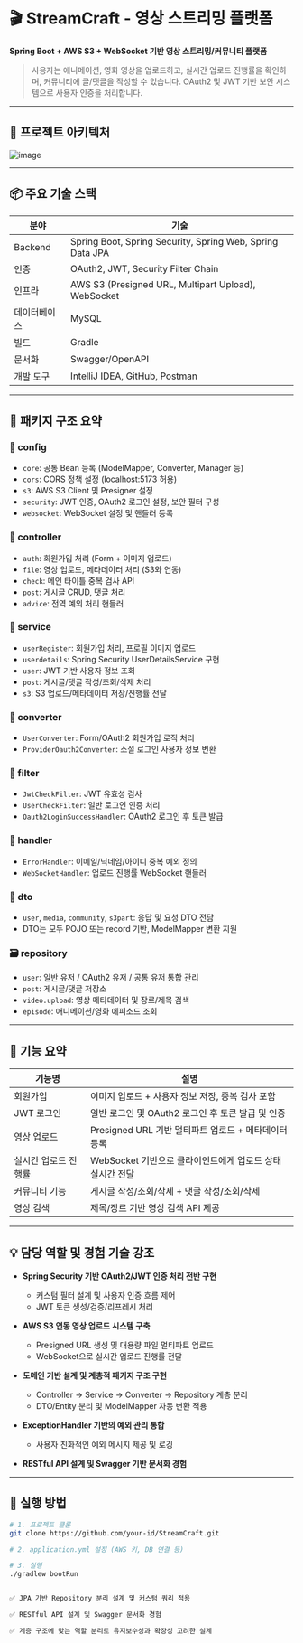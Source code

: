




# 🎬 StreamCraft - 영상 스트리밍 플랫폼

**Spring Boot + AWS S3 + WebSocket 기반 영상 스트리밍/커뮤니티 플랫폼**

> 사용자는 애니메이션, 영화 영상을 업로드하고, 실시간 업로드 진행률을 확인하며, 커뮤니티에 글/댓글을 작성할 수 있습니다. OAuth2 및 JWT 기반 보안 시스템으로 사용자 인증을 처리합니다.

---

## 🧱 프로젝트 아키텍처

![image](https://github.com/user-attachments/assets/e6823bfe-bde4-4e7a-8ee5-e4a37a7a20dd)

---

## 📦 주요 기술 스택

| 분야         | 기술                                                                 |
|--------------|----------------------------------------------------------------------|
| Backend      | Spring Boot, Spring Security, Spring Web, Spring Data JPA            |
| 인증         | OAuth2, JWT, Security Filter Chain                                   |
| 인프라       | AWS S3 (Presigned URL, Multipart Upload), WebSocket                  |
| 데이터베이스 | MySQL                                                                 |
| 빌드         | Gradle                                                                |
| 문서화       | Swagger/OpenAPI                                                       |
| 개발 도구    | IntelliJ IDEA, GitHub, Postman                                        |

---

## 📁 패키지 구조 요약

### 🔧 config

- `core`: 공통 Bean 등록 (ModelMapper, Converter, Manager 등)
- `cors`: CORS 정책 설정 (localhost:5173 허용)
- `s3`: AWS S3 Client 및 Presigner 설정
- `security`: JWT 인증, OAuth2 로그인 설정, 보안 필터 구성
- `websocket`: WebSocket 설정 및 핸들러 등록

### 🧩 controller

- `auth`: 회원가입 처리 (Form + 이미지 업로드)
- `file`: 영상 업로드, 메타데이터 처리 (S3와 연동)
- `check`: 메인 타이틀 중복 검사 API
- `post`: 게시글 CRUD, 댓글 처리
- `advice`: 전역 예외 처리 핸들러

### 🧬 service

- `userRegister`: 회원가입 처리, 프로필 이미지 업로드
- `userdetails`: Spring Security UserDetailsService 구현
- `user`: JWT 기반 사용자 정보 조회
- `post`: 게시글/댓글 작성/조회/삭제 처리
- `s3`: S3 업로드/메타데이터 저장/진행률 전달

### 🧰 converter

- `UserConverter`: Form/OAuth2 회원가입 로직 처리
- `ProviderOauth2Converter`: 소셜 로그인 사용자 정보 변환

### 📡 filter

- `JwtCheckFilter`: JWT 유효성 검사
- `UserCheckFilter`: 일반 로그인 인증 처리
- `Oauth2LoginSuccessHandler`: OAuth2 로그인 후 토큰 발급

### 💬 handler

- `ErrorHandler`: 이메일/닉네임/아이디 중복 예외 정의
- `WebSocketHandler`: 업로드 진행률 WebSocket 핸들러

### 📄 dto

- `user`, `media`, `community`, `s3part`: 응답 및 요청 DTO 전담
- DTO는 모두 POJO 또는 record 기반, ModelMapper 변환 지원

### 🗃️ repository

- `user`: 일반 유저 / OAuth2 유저 / 공통 유저 통합 관리
- `post`: 게시글/댓글 저장소
- `video.upload`: 영상 메타데이터 및 장르/제목 검색
- `episode`: 애니메이션/영화 에피소드 조회

---

## 🚀 기능 요약

| 기능명              | 설명                                                                 |
|---------------------|----------------------------------------------------------------------|
| 회원가입            | 이미지 업로드 + 사용자 정보 저장, 중복 검사 포함                     |
| JWT 로그인          | 일반 로그인 및 OAuth2 로그인 후 토큰 발급 및 인증                     |
| 영상 업로드         | Presigned URL 기반 멀티파트 업로드 + 메타데이터 등록                 |
| 실시간 업로드 진행률 | WebSocket 기반으로 클라이언트에게 업로드 상태 실시간 전달              |
| 커뮤니티 기능        | 게시글 작성/조회/삭제 + 댓글 작성/조회/삭제                           |
| 영상 검색           | 제목/장르 기반 영상 검색 API 제공                                     |

---

## 💡 담당 역할 및 경험 기술 강조

- **Spring Security 기반 OAuth2/JWT 인증 처리 전반 구현**
  - 커스텀 필터 설계 및 사용자 인증 흐름 제어
  - JWT 토큰 생성/검증/리프레시 처리

- **AWS S3 연동 영상 업로드 시스템 구축**
  - Presigned URL 생성 및 대용량 파일 멀티파트 업로드
  - WebSocket으로 실시간 업로드 진행률 전달

- **도메인 기반 설계 및 계층적 패키지 구조 구현**
  - Controller → Service → Converter → Repository 계층 분리
  - DTO/Entity 분리 및 ModelMapper 자동 변환 적용

- **ExceptionHandler 기반의 예외 관리 통합**
  - 사용자 친화적인 예외 메시지 제공 및 로깅

- **RESTful API 설계 및 Swagger 기반 문서화 경험**

---

## 🧪 실행 방법

```bash
# 1. 프로젝트 클론
git clone https://github.com/your-id/StreamCraft.git

# 2. application.yml 설정 (AWS 키, DB 연결 등)

# 3. 실행
./gradlew bootRun


✅ JPA 기반 Repository 분리 설계 및 커스텀 쿼리 적용

✅ RESTful API 설계 및 Swagger 문서화 경험

✅ 계층 구조에 맞는 역할 분리로 유지보수성과 확장성 고려한 설계
